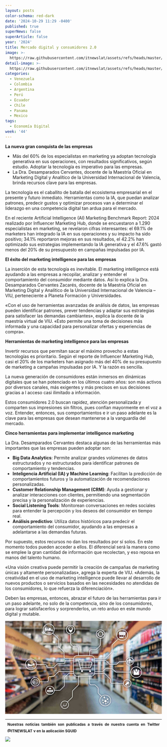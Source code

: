 ```yaml
---
layout: posts
color-schema: red-dark
date: '2024-10-29 11:29 -0400'
published: true
superNews: false
superArticle: false
year: '2024'
title: Mercado digital y consumidores 2.0
image: >-
  https://raw.githubusercontent.com/itnewslat/assets/refs/heads/master/img/540x320/Mercado-Digital-p.jpg
detail-image: >-
  https://raw.githubusercontent.com/itnewslat/assets/refs/heads/master/img/1024x680/Mercado-Digital-g.jpg
categories:
  - Venezuela
  - Colombia
  - Argentina
  - Perú
  - Ecuador
  - Chile
  - Panama
  - Mexico
tags:
  - Economía Digital
week: '44'
---
```

**La nueva gran conquista de las empresas** 

- Más del 60% de los especialistas en marketing ya adoptan tecnología generativa en sus operaciones, con resultados significativos, según estudio. Adoptar la tecnología es imperativo para las empresas.
- La Dra. Desamparados Cervantes, docente de la Maestría Oficial en Marketing Digital y Analítico de la Universidad Internacional de Valencia, brinda recursos clave para las empresas.
 
La tecnología es el caballito de batalla del ecosistema empresarial en el presente y futuro inmediato. Herramientas como la IA, que puedan analizar patrones, predecir gustos y optimizar procesos van a determinar el liderazgo en una competencia digital tan ardua para el mercado.

En el reciente Artificial Intelligence (AI) Marketing Benchmark Report: 2024 realizado por Influencer Marketing Hub, donde se encuestaron a 1.290 especialistas en marketing, se revelaron cifras interesantes: el 69.1% de marketers han integrado la IA en sus operaciones y su impacto ha sido positivo; 34.1% reportaron mejoras en sus resultados, el 42.2% han optimizado sus estrategias implementando la IA generativa y el 47.6% gastó menos del 20% de su presupuesto en campañas impulsadas por IA.

**El éxito del marketing intelligence para las empresas**

La inserción de esta tecnología es inevitable. El marketing intelligence está ayudando a las empresas a recopilar, analizar y entender el comportamiento del consumidor mediante datos. Así lo explica la Dra. Desamparados Cervantes Zacarés, docente de la Maestría Oficial en Marketing Digital y Analítico de la Universidad Internacional de Valencia – VIU, perteneciente a Planeta Formación y Universidades.

«Con el uso de herramientas avanzadas de análisis de datos, las empresas pueden identificar patrones, prever tendencias y adaptar sus estrategias para satisfacer las demandas cambiantes», explica la docente de la maestría virtual de VIU. «Esto permite una toma de decisiones más informada y una capacidad para personalizar ofertas y experiencias de compra».

**Herramientas de marketing intelligence para las empresas**

Invertir recursos que permitan sacar el máximo provecho a estas tecnologías es prioritario. Según el reporte de Influencer Marketing Hub, casi el 20% de los marketers han asignado más del 40% de su presupuesto de marketing a campañas impulsadas por IA. Y la razón es sencilla.

La nueva generación de consumidores están inmersos en dinámicas digitales que se han potenciado en los últimos cuatro años: son más activos por diversos canales, más exigentes y más precisos en sus decisiones gracias a l acceso casi ilimitado a información. 

Estos consumidores 2.0 buscan rapidez, atención personalizada y comparten sus impresiones sin filtros, pues confían mayormente en el voz a voz. Entender, entonces, sus comportamientos e ir un paso adelante es la clave para las empresas que desean mantenerse a la vanguardia del mercado. 

**Cinco herramientas para implementar intelligence marketing**

La Dra. Desamparados Cervantes destaca algunas de las herramientas más importantes que las empresas pueden adoptar son:

- **Big Data Analytics**: Permite analizar grandes volúmenes de datos estructurados y no estructurados para identificar patrones de comportamiento y tendencias.
- **Inteligencia Artificial (IA) y Machine Learning**: Facilitan la predicción de comportamientos futuros y la automatización de recomendaciones personalizadas.
- **Customer Relationship Management (CRM)**: Ayuda a gestionar y analizar interacciones con clientes, permitiendo una segmentación precisa y la personalización de experiencias.
- **Social Listening Tools**: Monitorean conversaciones en redes sociales para entender la percepción y los deseos del consumidor en tiempo real.
- **Análisis predictivo**: Utiliza datos históricos para predecir el comportamiento del consumidor, ayudando a las empresas a adelantarse a las demandas futuras.

Por supuesto, estos recursos no dan los resultados por sí solos. En este momento todos pueden acceder a ellos. El diferencial será la manera como se emplee la gran cantidad de información que recolectan, y eso reposa en manos del talento humano.

«Una visión creativa puede permitir la creación de campañas de marketing únicas y altamente personalizadas», agrega la experta de VIU. «Además, la creatividad en el uso de marketing intelligence puede llevar al desarrollo de nuevos productos o servicios basados en las necesidades no atendidas de los consumidores, lo que refuerza la diferenciación».

Deben las empresas, entonces, abrazar el futuro de las herramientas para ir un paso adelante, no solo de la competencia, sino de los consumidores, para lograr satisfacerlos y sorprenderlos, un reto arduo en este mundo digital y mutable.

![](https://raw.githubusercontent.com/itnewslat/assets/refs/heads/master/img/540x320/Mercado-Digital-p.jpg)

<table style="height: 42px;" width="569">
<tbody>
<tr>
<td style="text-align: justify;"><sub><strong>Nuestras noticias también son publicadas a través de nuestra cuenta en Twitter <a href="https://twitter.com/itnewslat?lang=es">@ITNEWSLAT</a> y en la aplicación <a href="https://squidapp.co/en/">SQUID</a></strong></sub></td>
</tr>
</tbody>
</table>

<img src="https://tracker.metricool.com/c3po.jpg?hash=56f88a41e39ab42c063cc51676587a04"/>

